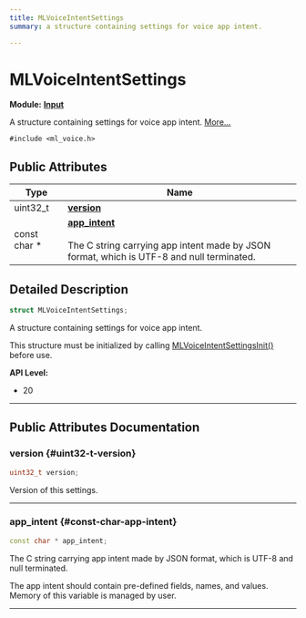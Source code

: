 ```yaml
---
title: MLVoiceIntentSettings
summary: a structure containing settings for voice app intent. 

---
```


# MLVoiceIntentSettings

**Module:** **[Input](/versioned_docs/version-22-Feb-2023/api-ref/api/Modules/group___input/group___input.md)**



A structure containing settings for voice app intent.  [More...](#detailed-description)


`#include <ml_voice.h>`

## Public Attributes

| Type           | Name           |
| -------------- | -------------- |
| uint32_t | **[version](/versioned_docs/version-22-Feb-2023/api-ref/api/Modules/group___input/struct_m_l_voice_intent_settings.md#uint32-t-version)**  |
| const char * | **[app_intent](/versioned_docs/version-22-Feb-2023/api-ref/api/Modules/group___input/struct_m_l_voice_intent_settings.md#const-char-app-intent)** <br></br>The C string carrying app intent made by JSON format, which is UTF-8 and null terminated.  |

## Detailed Description

```cpp
struct MLVoiceIntentSettings;
```

A structure containing settings for voice app intent. 

This structure must be initialized by calling [MLVoiceIntentSettingsInit()](/versioned_docs/version-22-Feb-2023/api-ref/api/Modules/group___input/group___input.md#void-mlvoiceintentsettingsinit) before use.




**API Level:**
  * 20 




-----------
## Public Attributes Documentation

### version {#uint32-t-version}

```cpp
uint32_t version;
```


Version of this settings. 





-----------

### app_intent {#const-char-app-intent}

```cpp
const char * app_intent;
```

The C string carrying app intent made by JSON format, which is UTF-8 and null terminated. 

The app intent should contain pre-defined fields, names, and values. Memory of this variable is managed by user. 





-----------


